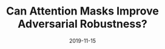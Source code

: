 ---
title: "Can Attention Masks Improve Adversarial Robustness?"
date: "2019-11-15"
authors: ["Pratik Vaishnavi", "Tianji Cong", "Kevin Eykholt", "Atul Prakash", "Amir Rahmati"]
publication_types: ["1"]
publication: "*The AAAI-20 Workshop on Engineering Dependable and Secure Machine Learning Systems (AAAI-EDSMLS 2020)*"
# publication_short: "*AAAI-EDSMLS 2020*"
abstract: ""
featured: false
image:
    preview only: true
links:
- name: PDF
  url: https://arxiv.org/abs/1911.11946
  icon_pack: fas
  icon: file-pdf
- name: Code
  url: https://github.com/Ethos-lab/Segmentation-defense
  icon_pack: fab
  icon: github
---